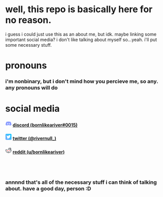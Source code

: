 # well, this repo is basically here for no reason.
i guess i could just use this as an about me, but idk. maybe linking some important social media?
i don't like talking about myself so...yeah. i'll put some necessary stuff.


# pronouns
### i'm nonbinary, but i don't mind how you percieve me, so any. any pronouns will do

# social media
#### <img src='./imgs/discord.png' width=20> [discord (bornlikeariver#0015)](https://discord.com/users/811729705865969724)
#### <img src='./imgs/twitter.png' width=20> [twitter (@rivernull_)](https://twitter.com/rivernull_)
#### <img src='./imgs/reddit.png' width=20> [reddit (u/bornlikeariver)](https://reddit.com/u/bornlikeariver)
####

<br />
<br />

### annnnd that's all of the necessary stuff i can think of talking about. have a good day, person :D
